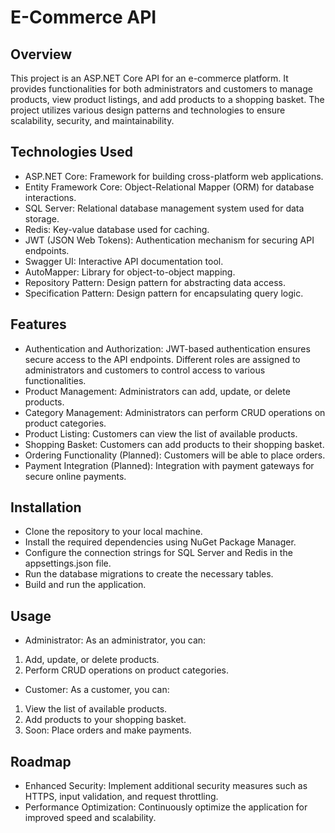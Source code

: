 # E-Commerce API
## Overview
This project is an ASP.NET Core API for an e-commerce platform. It provides functionalities for both administrators and customers to manage products, view product listings, and add products to a shopping basket. The project utilizes various design patterns and technologies to ensure scalability, security, and maintainability.

## Technologies Used
- ASP.NET Core: Framework for building cross-platform web applications.
- Entity Framework Core: Object-Relational Mapper (ORM) for database interactions.
- SQL Server: Relational database management system used for data storage.
- Redis: Key-value database used for caching.
- JWT (JSON Web Tokens): Authentication mechanism for securing API endpoints.
- Swagger UI: Interactive API documentation tool.
- AutoMapper: Library for object-to-object mapping.
- Repository Pattern: Design pattern for abstracting data access.
- Specification Pattern: Design pattern for encapsulating query logic.

## Features
- Authentication and Authorization: JWT-based authentication ensures secure access to the API endpoints. Different roles are assigned to administrators and customers to control access to various functionalities.
- Product Management: Administrators can add, update, or delete products.
- Category Management: Administrators can perform CRUD operations on product categories.
- Product Listing: Customers can view the list of available products.
- Shopping Basket: Customers can add products to their shopping basket.
- Ordering Functionality (Planned): Customers will be able to place orders.
- Payment Integration (Planned): Integration with payment gateways for secure online payments.

## Installation
- Clone the repository to your local machine.
- Install the required dependencies using NuGet Package Manager.
- Configure the connection strings for SQL Server and Redis in the appsettings.json file.
- Run the database migrations to create the necessary tables.
- Build and run the application.

## Usage
- Administrator: As an administrator, you can:
1. Add, update, or delete products.
2. Perform CRUD operations on product categories.
- Customer: As a customer, you can:
1. View the list of available products.
2. Add products to your shopping basket.
3. Soon: Place orders and make payments.

## Roadmap
- Enhanced Security: Implement additional security measures such as HTTPS, input validation, and request throttling.
- Performance Optimization: Continuously optimize the application for improved speed and scalability.

